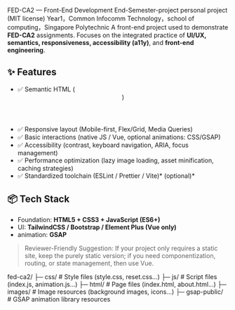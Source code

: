 FED-CA2 — Front-End Development End-Semester-project
personal project  (MIT license)
Year1，Common Infocomm Technology，school of computing，Singapore Polytechnic
A front-end project used to demonstrate **FED-CA2** assignments. Focuses on the integrated practice of **UI/UX, semantics, responsiveness, accessibility (a11y)**, and **front-end engineering**.

## ✨ Features
- ✅ Semantic HTML (<header> <main> <nav> <section> <footer>)
- ✅ Responsive layout (Mobile-first, Flex/Grid, Media Queries)
- ✅ Basic interactions (native JS / Vue, optional animations: CSS/GSAP)
- ✅ Accessibility (contrast, keyboard navigation, ARIA, focus management)
- ✅ Performance optimization (lazy image loading, asset minification, caching strategies)
- ✅ Standardized toolchain (ESLint / Prettier / Vite)* (optional)*

## 📦 Tech Stack
- Foundation: **HTML5 + CSS3 + JavaScript (ES6+)**
- UI: **TailwindCSS / Bootstrap / Element Plus (Vue only)**
- animation: **GSAP**

> Reviewer-Friendly Suggestion: If your project only requires a static site, keep the purely static version; if you need componentization, routing, or state management, then use Vue.

fed-ca2/
├─ css/ # Style files (style.css, reset.css...)
├─ js/ # Script files (index.js, animation.js...)
├─ html/ # Page files (index.html, about.html...)
├─ images/ # Image resources (background images, icons...)
├─ gsap-public/ # GSAP animation library resources

